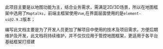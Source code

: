 
此项目主要是以地图功能为主，结合业务需求，需满足2D/3D场景，所以在地图框架中选用了`Maptalks`，前端主框架使用`Vue`,在界面层面使用的是`element-ui@2.9.2`版本；

编写此文档主要是为了开发人员更加了解项目中使用的技术及项目需求，方便后期维护及开发，此文档将持续维护，并不仅仅应用于管控地图框架，更适用于各平台基础框架打搭建







